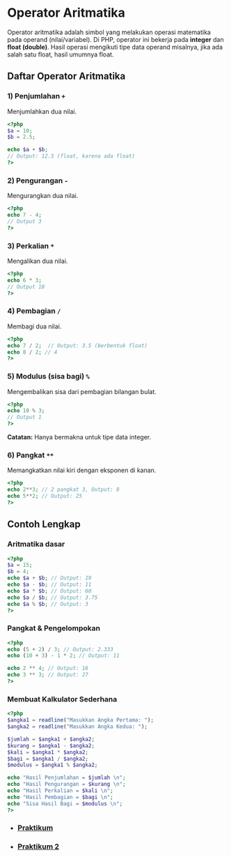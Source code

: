 # Operator Aritmatika

Operator aritmatika adalah simbol yang melakukan operasi matematika pada operand (nilai/variabel). Di PHP, operator ini bekerja pada **integer** dan **float (double)**. Hasil operasi mengikuti tipe data operand misalnya, jika ada salah satu float, hasil umumnya float.

## Daftar Operator Aritmatika

### 1) Penjumlahan `+`

Menjumlahkan dua nilai.

```php
<?php
$a = 10;
$b = 2.5;

echo $a + $b;
// Output: 12.5 (float, karena ada float)
?>
```

### 2) Pengurangan `-`

Mengurangkan dua nilai.

```php
<?php
echo 7 - 4;
// Output 3
?>
```

### 3) Perkalian `*`

Mengalikan dua nilai.

```php
<?php
echo 6 * 3;
// Output 18
?>
```

### 4) Pembagian `/`

Membagi dua nilai.

```php
<?php
echo 7 / 2;  // Output: 3.5 (berbentuk float)
echo 8 / 2; // 4
?>
```

### 5) Modulus (sisa bagi) `%`

Mengembalikan sisa dari pembagian bilangan bulat.

```php
<?php
echo 10 % 3;
// Output 1
?>
```

**Catatan:** Hanya bermakna untuk tipe data integer.

### 6) Pangkat `**`

Memangkatkan nilai kiri dengan eksponen di kanan.

```php
<?php
echo 2**3; // 2 pangkat 3, Output: 8
echo 5**2; // Output: 25
?>
```

## Contoh Lengkap

### Aritmatika dasar

```php
<?php
$a = 15;
$b = 4;
echo $a + $b; // Output: 19
echo $a - $b; // Output: 11
echo $a * $b; // Output: 60
echo $a / $b; // Output: 3.75
echo $a % $b; // Output: 3
?>
```

### Pangkat & Pengelompokan

```php
<?php
echo (5 + 2) / 3; // Output: 2.333
echo (10 + 3) - 1 * 2; // Output: 11

echo 2 ** 4; // Output: 16
echo 3 ** 3; // Output: 27
?>
```

### Membuat Kalkulator Sederhana

```php
<?php
$angka1 = readline("Masukkan Angka Pertama: ");
$angka2 = readline("Masukkan Angka Kedua: ");

$jumlah = $angka1 + $angka2;
$kurang = $angka1 - $angka2;
$kali = $angka1 * $angka2;
$bagi = $angka1 / $angka2;
$modulus = $angka1 % $angka2;

echo "Hasil Penjumlahan = $jumlah \n";
echo "Hasil Pengurangan = $kurang \n";
echo "Hasil Perkalian = $kali \n";
echo "Hasil Pembagian = $bagi \n";
echo "Sisa Hasil Bagi = $modulus \n";
?>
```

- ### [Praktikum](/materi/011/praktikum-operator-aritmatika.md)
- ### [Praktikum 2](/materi/011/praktikum-operator-aritmatika-2.md)

